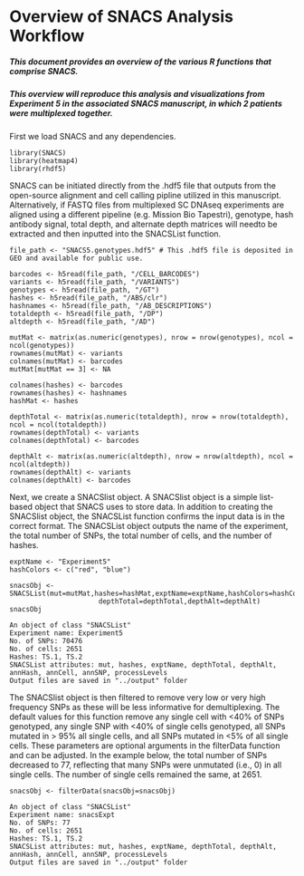 # Overview of SNACS Analysis Workflow

##### This document provides an overview of the various R functions that comprise SNACS.
##### This overview will reproduce this analysis and visualizations from Experiment 5 in the associated SNACS manuscript, in which 2 patients were multiplexed together. 

First we load SNACS and any dependencies. 

```{r}
library(SNACS)
library(heatmap4)
library(rhdf5)
```
SNACS can be initiated directly from the .hdf5 file that outputs from the open-source alignment and cell calling pipline utilized in this manuscript. Alternatively, if FASTQ files from multiplexed SC DNAseq experiments are aligned using a different pipeline (e.g. Mission Bio Tapestri), genotype, hash antibody signal, total depth, and alternate depth matrices will needto be extracted and then inputted into the SNACSList function.  

```{r}
file_path <- "SNACS5.genotypes.hdf5" # This .hdf5 file is deposited in GEO and available for public use. 

barcodes <- h5read(file_path, "/CELL_BARCODES")
variants <- h5read(file_path, "/VARIANTS")
genotypes <- h5read(file_path, "/GT")
hashes <- h5read(file_path, "/ABS/clr")
hashnames <- h5read(file_path, "/AB_DESCRIPTIONS")
totaldepth <- h5read(file_path, "/DP")
altdepth <- h5read(file_path, "/AD")

mutMat <- matrix(as.numeric(genotypes), nrow = nrow(genotypes), ncol = ncol(genotypes))
rownames(mutMat) <- variants
colnames(mutMat) <- barcodes
mutMat[mutMat == 3] <- NA

colnames(hashes) <- barcodes
rownames(hashes) <- hashnames
hashMat <- hashes

depthTotal <- matrix(as.numeric(totaldepth), nrow = nrow(totaldepth), ncol = ncol(totaldepth))
rownames(depthTotal) <- variants
colnames(depthTotal) <- barcodes

depthAlt <- matrix(as.numeric(altdepth), nrow = nrow(altdepth), ncol = ncol(altdepth))
rownames(depthAlt) <- variants
colnames(depthAlt) <- barcodes
```

Next, we create a SNACSlist object. A SNACSlist object is a simple list-based object that SNACS uses to store data. In addition to creating the SNACSlist object, the SNACSList function confirms the input data is in the correct format. The SNACSList object outputs the name of the experiment, the total number of SNPs, the total number of cells, and the number of hashes.

```{r}
exptName <- "Experiment5"
hashColors <- c("red", "blue")

snacsObj <- SNACSList(mut=mutMat,hashes=hashMat,exptName=exptName,hashColors=hashColors,
                      depthTotal=depthTotal,depthAlt=depthAlt)
snacsObj

An object of class "SNACSList"
Experiment name: Experiment5
No. of SNPs: 70476
No. of cells: 2651
Hashes: TS.1, TS.2
SNACSList attributes: mut, hashes, exptName, depthTotal, depthAlt, annHash, annCell, annSNP, processLevels
Output files are saved in "../output" folder
```

The SNACSlist object is then filtered to remove very low or very high frequency SNPs as these will be less informative for demultiplexing. The default values for this function remove any single cell with <40% of SNPs genotyped, any single SNP with <40% of single cells genotyped, all SNPs mutated in > 95% all single cells, and all SNPs mutated in <5% of all single cells. These parameters are optional arguments in the filterData function and can be adjusted. In the example below, the total number of SNPs decreased to 77, reflecting that many SNPs were unmutated (i.e., 0) in all single cells. The number of single cells remained the same, at 2651.

```{r}
snacsObj <- filterData(snacsObj=snacsObj)

An object of class "SNACSList"
Experiment name: snacsExpt
No. of SNPs: 77
No. of cells: 2651
Hashes: TS.1, TS.2
SNACSList attributes: mut, hashes, exptName, depthTotal, depthAlt, annHash, annCell, annSNP, processLevels
Output files are saved in "../output" folder
```
